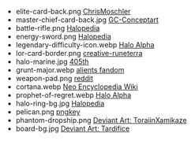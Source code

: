 -   elite-card-back.png
    [ChrisMoschler](https://www.deviantart.com/chrismoschler)
-   master-chief-card-back.jpg
    [GC-Conceptart](https://www.deviantart.com/gc-conceptart)
-   battle-rifle.png
    [Halopedia](https://www.halopedia.org/BR55_battle_rifle)
-   energy-sword.png
    [Halopedia](https://www.halopedia.org/Type-1_energy_sword)
-   legendary-difficulty-icon.webp
    [Halo Alpha](https://halo.fandom.com/wiki/Legendary)
-   lor-card-border.png
    [creative-runeterra](https://creative-runeterra.netlify.app/)
-   halo-marine.jpg
    [405th](https://www.405th.com/forums/threads/eggs-noob-h1-marine.18387/)
-   grunt-major.webp
    [alients fandom](https://aliens.fandom.com/wiki/Unggoy)
-   weapon-pad.png
    [reddit](https://www.reddit.com/r/halo/comments/ov26kg/did_you_know_weapon_pads_have_built_in_timers/)
-   cortana.webp
    [Neo Encyclopedia Wiki](https://neoencyclopedia.fandom.com/wiki/Cortana)
-   prophet-of-regret.webp
    [Halo Alpha](https://halo.fandom.com/wiki/Prophet_of_Regret)
-   halo-ring-bg.jpg
    [Halopedia](https://www.halopedia.org/Installation_04)
-   pelican.png
    [pngkey](https://www.pngkey.com/maxpic/u2q8e6w7u2i1a9o0/)
-   phantom-dropship.png
    [Deviant Art: ToraiinXamikaze](https://www.deviantart.com/toraiinxamikaze/art/Halo-2-Phantom-Dropship-242912114)
-   board-bg.jpg
    [Deviant Art: Tardifice](https://www.deviantart.com/tardifice/art/Forge-World-Halo-Reach-438580339)

